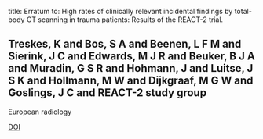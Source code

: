 title: Erratum to: High rates of clinically relevant incidental findings by total-body CT scanning in trauma patients: Results of the REACT-2 trial.

## Treskes, K and Bos, S A and Beenen, L F M and Sierink, J C and Edwards, M J R and Beuker, B J A and Muradin, G S R and Hohmann, J and Luitse, J S K and Hollmann, M W and Dijkgraaf, M G W and Goslings, J C and REACT-2 study group
European radiology

<a href="https://doi.org/10.1007/s00330-016-4652-4">DOI</a>
